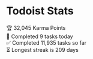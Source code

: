 
# Todoist Stats

<!-- TODO-IST:START -->
🏆  32,045 Karma Points           
🌸  Completed 9 tasks today           
✅  Completed 11,935 tasks so far           
⏳  Longest streak is 209 days
<!-- TODO-IST:END -->
